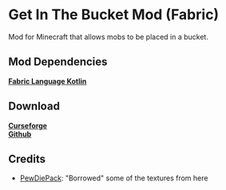 # Get In The Bucket Mod (Fabric)

Mod for Minecraft that allows mobs to be placed in a bucket.

## Mod Dependencies
**[Fabric Language Kotlin](https://www.curseforge.com/minecraft/mc-mods/fabric-language-kotlin)**

## Download
**[Curseforge](https://www.curseforge.com/minecraft/mc-mods/get-in-the-bucket-mod-fabric)** \
**[Github](https://github.com/vladaviedov/gitbm-fabric/releases)**

## Credits
- [PewDiePack](https://www.curseforge.com/minecraft/texture-packs/the-pewdiepack): "Borrowed" some  of the textures from here
